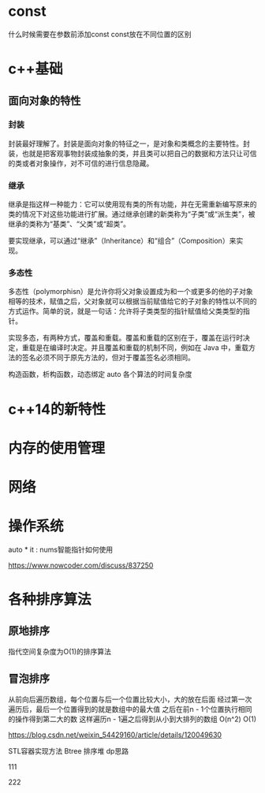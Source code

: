 # const
什么时候需要在参数前添加const
const放在不同位置的区别

# c++基础

## 面向对象的特性

### 封装

封装最好理解了。封装是面向对象的特征之一，是对象和类概念的主要特性。封装，也就是把客观事物封装成抽象的类，并且类可以把自己的数据和方法只让可信的类或者对象操作，对不可信的进行信息隐藏。

### 继承

继承是指这样一种能力：它可以使用现有类的所有功能，并在无需重新编写原来的类的情况下对这些功能进行扩展。通过继承创建的新类称为“子类”或“派生类”，被继承的类称为“基类”、“父类”或“超类”。

要实现继承，可以通过“继承”（Inheritance）和“组合”（Composition）来实现。

### 多态性

多态性（polymorphisn）是允许你将父对象设置成为和一个或更多的他的子对象相等的技术，赋值之后，父对象就可以根据当前赋值给它的子对象的特性以不同的方式运作。简单的说，就是一句话：允许将子类类型的指针赋值给父类类型的指针。

实现多态，有两种方式，覆盖和重载。覆盖和重载的区别在于，覆盖在运行时决定，重载是在编译时决定。并且覆盖和重载的机制不同，例如在 Java 中，重载方法的签名必须不同于原先方法的，但对于覆盖签名必须相同。

构造函数，析构函数，动态绑定
auto
各个算法的时间复杂度

# c++14的新特性

# 内存的使用管理

# 网络

# 操作系统

auto * it : nums智能指针如何使用


https://www.nowcoder.com/discuss/837250

# 各种排序算法

## 原地排序
指代空间复杂度为O(1)的排序算法

## 冒泡排序
从前向后遍历数组，每个位置与后一个位置比较大小，大的放在后面
经过第一次遍历后，最后一个位置得到的就是数组中的最大值
之后在前n - 1个位置执行相同的操作得到第二大的数
这样遍历n - 1遍之后得到从小到大排列的数组
O(n^2)
O(1)

https://blog.csdn.net/weixin_54429160/article/details/120049630

STL容器实现方法
Btree
排序堆
dp思路


111


222